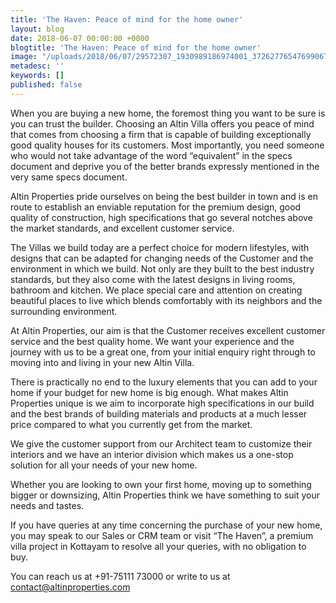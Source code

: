```yaml
---
title: 'The Haven: Peace of mind for the home owner'
layout: blog
date: 2018-06-07 00:00:00 +0000
blogtitle: 'The Haven: Peace of mind for the home owner'
image: "/uploads/2018/06/07/29572307_1930989186974001_3726277654769906702_n.jpg"
metadesc: ''
keywords: []
published: false
---
```

When you are buying a new home, the foremost thing you want to be sure is you can trust the builder. Choosing an Altin Villa offers you peace of mind that comes from choosing a firm that is capable of building exceptionally good quality houses for its customers. Most importantly, you need someone who would not take advantage of the word “equivalent” in the specs document and deprive you of the better brands expressly mentioned in the very same specs document.

Altin Properties pride ourselves on being the best builder in town and is en route to establish an enviable reputation for the premium design, good quality of construction, high specifications that go several notches above the market standards, and excellent customer service. 

The Villas we build today are a perfect choice for modern lifestyles, with designs that can be adapted for changing needs of the Customer and the environment in which we build. Not only are they built to the best industry standards, but they also come with the latest designs in living rooms, bathroom and kitchen. We place special care and attention on creating beautiful places to live which blends comfortably with its neighbors and the surrounding environment.

At Altin Properties, our aim is that the Customer receives excellent customer service and the best quality home. We want your experience and the journey with us to be a great one, from your initial enquiry right through to moving into and living in your new Altin Villa.

There is practically no end to the luxury elements that you can add to your home if your budget for new home is big enough. What makes Altin Properties unique is we aim to incorporate high specifications in our build and the best brands of building materials and products at a much lesser price compared to what you currently get from the market.

We give the customer support from our Architect team to customize their interiors and we have an interior division which makes us a one-stop solution for all your needs of your new home.

Whether you are looking to own your first home, moving up to something bigger or downsizing, Altin Properties think we have something to suit your needs and tastes. 

If you have queries at any time concerning the purchase of your new home, you may speak to our Sales or CRM team or visit “The Haven”, a premium villa project in Kottayam to resolve all your queries, with no obligation to buy. 

You can reach us at +91-75111 73000 or write to us at [contact@altinproperties.com](mailto:contact@altinproperties.com)